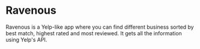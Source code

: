 # Ravenous

Ravenous is a Yelp-like app where you can find different business sorted by best match, highest rated and most reviewed.
It gets all the information using Yelp's API.
